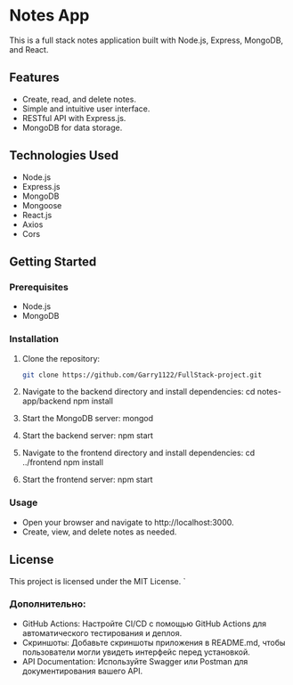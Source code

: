 # Notes App

This is a full stack notes application built with Node.js, Express, MongoDB, and React.

## Features

- Create, read, and delete notes.
- Simple and intuitive user interface.
- RESTful API with Express.js.
- MongoDB for data storage.

## Technologies Used

- Node.js
- Express.js
- MongoDB
- Mongoose
- React.js
- Axios
- Cors

## Getting Started

### Prerequisites

- Node.js
- MongoDB

### Installation

1. Clone the repository:
   ```bash
   git clone https://github.com/Garry1122/FullStack-project.git
   
2. Navigate to the backend directory and install dependencies:
     cd notes-app/backend
   npm install
   
3. Start the MongoDB server:
     mongod
   
4. Start the backend server:
     npm start
   
5. Navigate to the frontend directory and install dependencies:
     cd ../frontend
   npm install
   
6. Start the frontend server:
     npm start
   
### Usage

- Open your browser and navigate to http://localhost:3000.
- Create, view, and delete notes as needed.

## License

This project is licensed under the MIT License.
`

### Дополнительно:

- GitHub Actions: Настройте CI/CD с помощью GitHub Actions для автоматического тестирования и деплоя.
- Скриншоты: Добавьте скриншоты приложения в README.md, чтобы пользователи могли увидеть интерфейс перед установкой.
- API Documentation: Используйте Swagger или Postman для документирования вашего API.

